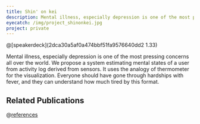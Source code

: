 ```yaml
---
title: Shin' on kei
description: Mental illness, especially depression is one of the most pressing concerns all over the world. We propose a system estimating mental states of a user from activity log derived from sensors. It uses the analogy of thermometer for the visualization. Everyone should have gone through hardships with fever, and they can understand how much tired by this format.
eyecatch: /img/project_shinonkei.jpg
project: private
---
```


@[speakerdeck](2dca30a5af0a474bbf51fa9576640dd2 1.33)

Mental illness, especially depression is one of the most pressing concerns all over the world. We propose a system estimating mental states of a user from activity log derived from sensors. It uses the analogy of thermometer for the visualization. Everyone should have gone through hardships with fever, and they can understand how much tired by this format.

## Related Publications

@[references](ishimaru2015quantifying)